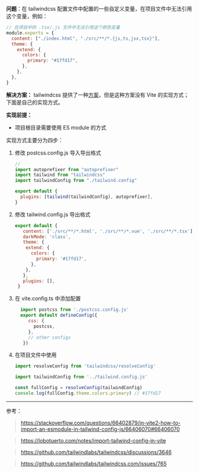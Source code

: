 **问题**：在 tailwindcss 配置文件中配置的一些自定义变量，在项目文件中无法引用这个变量，例如：

```js
// 在项目中的 .tsx/.js 文件中无法引用这个颜色变量
module.exports = {
  content: ["./index.html", "./src/**/*.{js,ts,jsx,tsx}"],
  theme: {
    extend: {
      colors: {
        primary: "#17fd17",
      },
    },
  },
}
```

**解决方案：** tailwindcss 提供了一种[方案](https://tailwindcss.com/docs/configuration#referencing-in-java-script)，但是这种方案没有 Vite 的实现方式；下面是自己的实现方式。


**实现前提：**

- 项目根目录需要使用 ES module 的方式

实现方式主要分为四步：

1. 修改 postcss.config.js 导入导出格式

   ```js
   //
   import autoprefixer from "autoprefixer"
   import tailwind from "tailwindcss"
   import tailwindConfig from "./tailwind.config"

   export default {
     plugins: [tailwind(tailwindConfig), autoprefixer],
   }
   ```

2. 修改 tailwind.config.js 导出格式
   ```js
   export default {
      content: ['./src/**/*.html', './src/**/*.vue', './src/**/*.tsx'],
      darkMode: 'class',
      theme: {
       extend: {
         colors: {
           primary: '#17fd17',
         },
       },
      },
      plugins: [],
    }
3. 在 vite.config.ts 中添加配置
   ```js
     import postcss from './postcss.config.js'
     export default defineConfig({
        css: {
          postcss,
        },
        // other configs
      })
4. 在项目文件中使用
   ```js
   import resolveConfig from 'tailwindcss/resolveConfig'

   import tailwindConfig from '../tailwind.config.js'

   const fullConfig = resolveConfig(tailwindConfig)
   console.log(fullConfig.theme.colors.primary) // #17fd17


---
参考：
  > https://stackoverflow.com/questions/66402879/in-vite2-how-to-import-an-esmodule-in-tailwind-config-js/66406070#66406070

  > https://lobotuerto.com/notes/import-tailwind-config-in-vite

  > https://github.com/tailwindlabs/tailwindcss/discussions/3646
  
  > https://github.com/tailwindlabs/tailwindcss.com/issues/765
